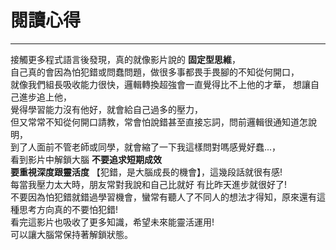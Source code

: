 # 閱讀心得
***

接觸更多程式語言後發現，真的就像影片說的 **固定型思維**，  
自己真的會因為怕犯錯或問蠢問題，做很多事都畏手畏腳的不知從何開口，  
就像我們組長吸收能力很快，邏輯轉換超強會一直覺得比不上他的才華，
想讓自己進步追上他，  
覺得學習能力沒有他好，就會給自己過多的壓力，  
但又常常不知從何開口請教，常會怕說錯甚至直接忘詞，問前邏輯很通知道怎說明，  
到了人面前不管老師或同學，就會縮了一下我這樣問對嗎感覺好蠢...，  
看到影片中解鎖大腦 **不要追求短期成效**  
**要重視深度跟靈活度** 【犯錯，是大腦成長的機會】，這幾段話就很有感!  
每當我壓力太大時，朋友常對我說和自己比就好 有比昨天進步就很好了!  
不要因為怕犯錯就錯過學習機會，蠻常有聽人了不同人的想法才得知，原來還有這種思考方向真的不要怕犯錯!  
看完這影片也吸收了更多知識，希望未來能靈活運用!  
可以讓大腦常保持著解鎖狀態。